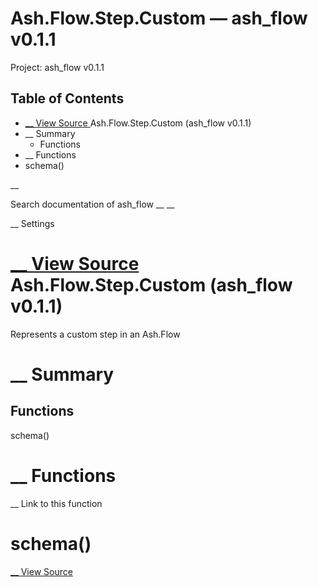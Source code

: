 # Ash.Flow.Step.Custom — ash_flow v0.1.1

Project: ash_flow v0.1.1

## Table of Contents

- [ __ View Source ](external_link) Ash.Flow.Step.Custom (ash_flow v0.1.1)
- __ Summary
  - Functions
- __ Functions
- schema()

__

Search documentation of ash_flow __ __

__ Settings

#  [ __ View Source ](external_link) Ash.Flow.Step.Custom (ash_flow v0.1.1)

Represents a custom step in an Ash.Flow

#  __ Summary

##  Functions

schema()

#  __ Functions

__ Link to this function

# schema()

[ __ View Source ](external_link)
